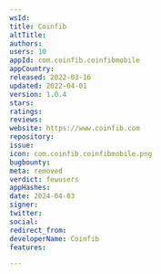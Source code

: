 ```yaml
---
wsId: 
title: Coinfib
altTitle: 
authors: 
users: 10
appId: com.coinfib.coinfibmobile
appCountry: 
released: 2022-03-16
updated: 2022-04-01
version: 1.0.4
stars: 
ratings: 
reviews: 
website: https://www.coinfib.com
repository: 
issue: 
icon: com.coinfib.coinfibmobile.png
bugbounty: 
meta: removed
verdict: fewusers
appHashes: 
date: 2024-04-03
signer: 
twitter: 
social: 
redirect_from: 
developerName: Coinfib
features: 

---
```


